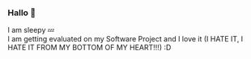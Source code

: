 ### Hallo 👋
I am sleepy 💤
<br>
I am getting evaluated on my Software Project and I love it (I HATE IT, I HATE IT FROM MY BOTTOM OF MY HEART!!!) :D
<!--
**dersleepy/dersleepy** is a ✨ _special_ ✨ repository because its `README.md` (this file) appears on your GitHub profile.

Here are some ideas to get you started:

- 🔭 I’m currently working on ...
- 🌱 I’m currently learning ...
- 👯 I’m looking to collaborate on ...
- 🤔 I’m looking for help with ...
- 💬 Ask me about ...
- 📫 How to reach me: ...
- 😄 Pronouns: ...
- ⚡ Fun fact: ...
-->
